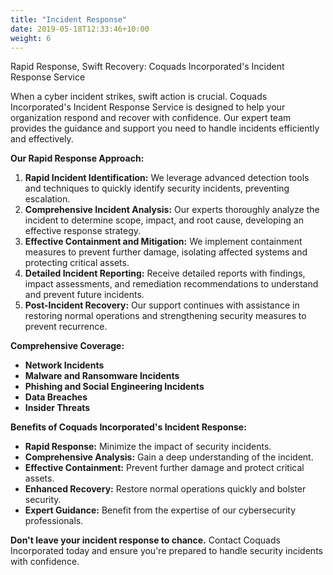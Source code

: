 ```yaml
---
title: "Incident Response"
date: 2019-05-18T12:33:46+10:00
weight: 6
---
```

Rapid Response, Swift Recovery: Coquads Incorporated's Incident Response Service

When a cyber incident strikes, swift action is crucial. Coquads Incorporated's Incident Response Service is designed to help your organization respond and recover with confidence. Our expert team provides the guidance and support you need to handle incidents efficiently and effectively.

**Our Rapid Response Approach:**

1. **Rapid Incident Identification:** We leverage advanced detection tools and techniques to quickly identify security incidents, preventing escalation.
2. **Comprehensive Incident Analysis:** Our experts thoroughly analyze the incident to determine scope, impact, and root cause, developing an effective response strategy.
3. **Effective Containment and Mitigation:** We implement containment measures to prevent further damage, isolating affected systems and protecting critical assets.
4. **Detailed Incident Reporting:** Receive detailed reports with findings, impact assessments, and remediation recommendations to understand and prevent future incidents.
5. **Post-Incident Recovery:** Our support continues with assistance in restoring normal operations and strengthening security measures to prevent recurrence.

**Comprehensive Coverage:**

- **Network Incidents**
- **Malware and Ransomware Incidents**
- **Phishing and Social Engineering Incidents**
- **Data Breaches**
- **Insider Threats**

**Benefits of Coquads Incorporated's Incident Response:**

- **Rapid Response:** Minimize the impact of security incidents.
- **Comprehensive Analysis:** Gain a deep understanding of the incident.
- **Effective Containment:** Prevent further damage and protect critical assets.
- **Enhanced Recovery:** Restore normal operations quickly and bolster security.
- **Expert Guidance:** Benefit from the expertise of our cybersecurity professionals.

**Don't leave your incident response to chance.** Contact Coquads Incorporated today and ensure you're prepared to handle security incidents with confidence.